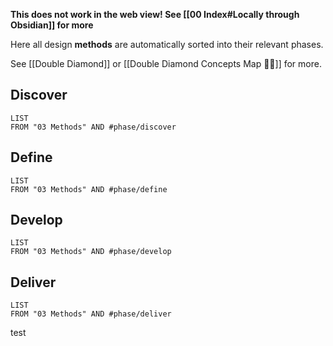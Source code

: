 **This does not work in the web view! See [[00 Index#Locally through Obsidian]] for more**

Here all design **methods** are automatically sorted into their relevant phases.

See [[Double Diamond]] or [[Double Diamond Concepts Map 💎💎]] for more.
## Discover 
```dataview
LIST 
FROM "03 Methods" AND #phase/discover 
```

## Define 
```dataview
LIST
FROM "03 Methods" AND #phase/define 
```

## Develop
```dataview
LIST
FROM "03 Methods" AND #phase/develop 
```

## Deliver
```dataview
LIST
FROM "03 Methods" AND #phase/deliver
```

test 

